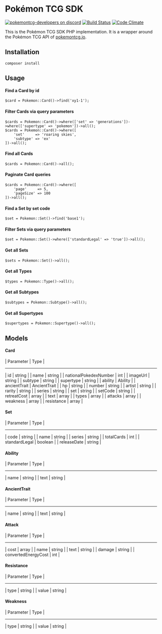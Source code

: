 # Pokémon TCG SDK

[![pokemontcg-developers on discord](https://img.shields.io/badge/discord-pokemontcg--developers-738bd7.svg)](https://discord.gg/dpsTCvg)
[![Build Status](https://travis-ci.org/mmonkey/pokemon-tcg-sdk-php.svg?branch=master)](https://travis-ci.org/mmonkey/pokemon-tcg-sdk-php)
[![Code Climate](https://codeclimate.com/github/mmonkey/pokemon-tcg-sdk-php/badges/gpa.svg)](https://codeclimate.com/github/mmonkey/pokemon-tcg-sdk-php)

This is the Pokémon TCG SDK PHP implementation. It is a wrapper around the Pokémon TCG API of [pokemontcg.io](http://pokemontcg.io/).

## Installation
    
    composer install
    
## Usage

#### Find a Card by id

    $card = Pokemon::Card()->find('xy1-1');
    
#### Filter Cards via query parameters

    $cards = Pokemon::Card()->where(['set' => 'generations'])->where(['supertype' => 'pokemon'])->all();
    $cards = Pokemon::Card()->where([
        'set'     => 'roaring skies',
        'subtype' => 'ex'
    ])->all();
    
#### Find all Cards

    $cards = Pokemon::Card()->all();
    
#### Paginate Card queries

    $cards = Pokemon::Card()->where([
        'page'     => 5,
        'pageSize' => 100
    ])->all();
    
#### Find a Set by set code

    $set = Pokemon::Set()->find('base1');
    
#### Filter Sets via query parameters

    $set = Pokemon::Set()->where(['standardLegal' => 'true'])->all();
    
#### Get all Sets

    $sets = Pokemon::Set()->all();
    
#### Get all Types

    $types = Pokemon::Type()->all();
    
#### Get all Subtypes

    $subtypes = Pokemon::Subtype()->all();
    
#### Get all Supertypes

    $supertypes = Pokemon::Supertype()->all();
    
## Models

#### Card

| Parameter | Type |
------------ -------
| id | string |
| name | string |
| nationalPokedexNumber | int |
| imageUrl | string |
| subtype | string |
| supertype | string |
| ability | Ability |
| ancientTrait | AncientTrait |
| hp | string |
| number | string |
| artist | string |
| rarity | string |
| series | string |
| set | string |
| setCode | string |
| retreatCost | array |
| text | array |
| types | array |
| attacks | array |
| weakness | array |
| resistance | array |

#### Set

| Parameter | Type |
------------ -------
| code | string |
| name | string |
| series | string |
| totalCards | int |
| standardLegal | boolean |
| releaseDate | string |

#### Ability

| Parameter | Type |
------------ -------
| name | string |
| text | string |

#### AncientTrait

| Parameter | Type |
------------ -------
| name | string |
| text | string |

#### Attack

| Parameter | Type |
------------ -------
| cost | array |
| name | string |
| text | string |
| damage | string |
| convertedEnergyCost | int |

#### Resistance

| Parameter | Type |
------------ -------
| type | string |
| value | string |

#### Weakness

| Parameter | Type |
------------ -------
| type | string |
| value | string |
